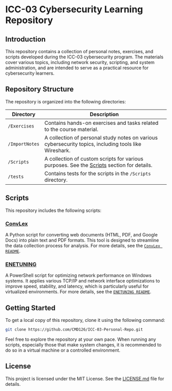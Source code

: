 # ICC-03 Cybersecurity Learning Repository

## Introduction

This repository contains a collection of personal notes, exercises, and scripts developed during the ICC-03 cybersecurity program. The materials cover various topics, including network security, scripting, and system administration, and are intended to serve as a practical resource for cybersecurity learners.

## Repository Structure

The repository is organized into the following directories:

| Directory        | Description                                                                                          |
|------------------|------------------------------------------------------------------------------------------------------|
| `/Exercises`     | Contains hands-on exercises and tasks related to the course material.                                |
| `/ImportNotes`   | A collection of personal study notes on various cybersecurity topics, including tools like Wireshark. |
| `/Scripts`       | A collection of custom scripts for various purposes. See the [Scripts](#scripts) section for details. |
| `/tests`         | Contains tests for the scripts in the `/Scripts` directory.                                          |

## Scripts

This repository includes the following scripts:

### [ConvLex](./Scripts/Convlex/)

A Python script for converting web documents (HTML, PDF, and Google Docs) into plain text and PDF formats. This tool is designed to streamline the data collection process for analysis. For more details, see the [`ConvLex README`](./Scripts/Convlex/README.md).

### [ENETUNING](./Scripts/ENETUNING/)

A PowerShell script for optimizing network performance on Windows systems. It applies various TCP/IP and network interface optimizations to improve speed, stability, and latency, which is particularly useful for virtualized environments. For more details, see the [`ENETUNING README`](./Scripts/ENETUNING/README.md).

## Getting Started

To get a local copy of this repository, clone it using the following command:

```bash
git clone https://github.com/CMD126/ICC-03-Personal-Repo.git
```

Feel free to explore the repository at your own pace. When running any scripts, especially those that make system changes, it is recommended to do so in a virtual machine or a controlled environment.

## License

This project is licensed under the MIT License. See the [LICENSE.md](./LICENSE.md) file for details.
